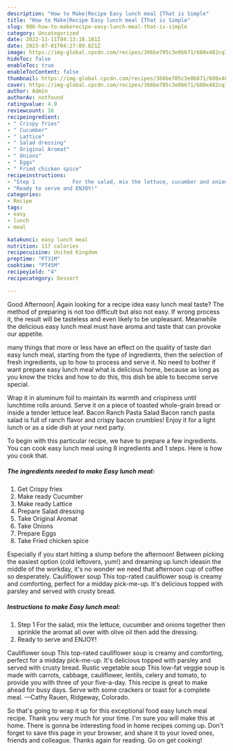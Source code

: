 ```yaml
---
description: "How to Make|Recipe Easy lunch meal {That is Simple"
title: "How to Make|Recipe Easy lunch meal {That is Simple"
slug: 986-how-to-makerecipe-easy-lunch-meal-that-is-simple
category: Uncategorized
date: 2022-11-11T04:13:18.181Z
date: 2023-07-01T04:27:09.621Z
image: https://img-global.cpcdn.com/recipes/366be705c3e0b671/680x482cq70/easy-lunch-meal-recipe-main-photo.jpg
hideToc: false
enableToc: true
enableTocContent: false
thumbnail: https://img-global.cpcdn.com/recipes/366be705c3e0b671/680x482cq70/easy-lunch-meal-recipe-main-photo.jpg
cover: https://img-global.cpcdn.com/recipes/366be705c3e0b671/680x482cq70/easy-lunch-meal-recipe-main-photo.jpg
author: Admin
authorAv: notfound
ratingvalue: 4.9
reviewcount: 16
recipeingredient:
- " Crispy fries"
- " Cucumber"
- " Lattice"
- " Salad dressing"
- " Original Aromat"
- " Onions"
- " Eggs"
- " Fried chicken spice"
recipeinstructions:
- "Step 1            For the salad, mix the lettuce, cucumber and onions together then sprinkle the aromat all over with olive oil then add the dressing."
- "Ready to serve and ENJOY!"
categories:
- Recipe
tags:
- easy
- lunch
- meal

katakunci: easy lunch meal 
nutrition: 117 calories
recipecuisine: United Kingdom
preptime: "PT31M"
cooktime: "PT45M"
recipeyield: "4"
recipecategory: Dessert

---
```



Good Afternoon| Again looking for a recipe idea easy lunch meal taste? The method of preparing is not too difficult but also not easy. If wrong process it, the result will be tasteless and even likely to be unpleasant. Meanwhile the delicious easy lunch meal must have aroma and taste that can provoke our appetite.






many things that more or less have an effect on the quality of taste dari easy lunch meal, starting from the type of ingredients, then the selection of fresh ingredients, up to how to process and serve it. No need to bother if want prepare easy lunch meal what is delicious home, because as long as you know the tricks and how to do this, this dish be able to become serve  special.


Wrap it in aluminum foil to maintain its warmth and crispiness until lunchtime rolls around. Serve it on a piece of toasted whole-grain bread or inside a tender lettuce leaf. Bacon Ranch Pasta Salad Bacon ranch pasta salad is full of ranch flavor and crispy bacon crumbles! Enjoy it for a light lunch or as a side dish at your next party.


To begin with this particular recipe, we have to prepare a few ingredients. You can cook easy lunch meal using 8 ingredients and 1 steps. Here is how you cook that.

<!--inarticleads1-->

##### The ingredients needed to make Easy lunch meal:

1. Get  Crispy fries
1. Make ready  Cucumber
1. Make ready  Lattice
1. Prepare  Salad dressing
1. Take  Original Aromat
1. Take  Onions
1. Prepare  Eggs
1. Take  Fried chicken spice


Especially if you start hitting a slump before the afternoon! Between picking the easiest option (cold leftovers, yum!) and dreaming up lunch ideasin the middle of the workday, it&#39;s no wonder we need that afternoon cup of coffee so desperately. Cauliflower soup This top-rated cauliflower soup is creamy and comforting, perfect for a midday pick-me-up. It&#39;s delicious topped with parsley and served with crusty bread. 

<!--inarticleads2-->

##### Instructions to make Easy lunch meal:

1. Step 1            For the salad, mix the lettuce, cucumber and onions together then sprinkle the aromat all over with olive oil then add the dressing.
1. Ready to serve and ENJOY!

Cauliflower soup This top-rated cauliflower soup is creamy and comforting, perfect for a midday pick-me-up. It&#39;s delicious topped with parsley and served with crusty bread. Rustic vegetable soup This low-fat veggie soup is made with carrots, cabbage, cauliflower, lentils, celery and tomato, to provide you with three of your five-a-day. This recipe is great to make ahead for busy days. Serve with some crackers or toast for a complete meal. —Cathy Rauen, Ridgeway, Colorado. 

So that's going to wrap it up for this exceptional food easy lunch meal recipe. Thank you very much for your time. I'm sure you will make this at home. There is gonna be interesting food in home recipes coming up. Don't forget to save this page in your browser, and share it to your loved ones, friends and colleague. Thanks again for reading. Go on get cooking!
